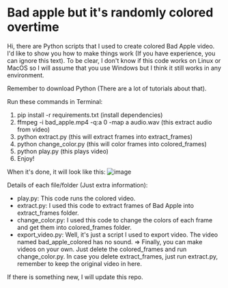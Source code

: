 # Bad apple but it's randomly colored overtime

Hi, there are Python scripts that I used to create colored Bad Apple video. 
I'd like to show you how to make things work (If you have experience, you can ignore this text).
To be clear, I don't know if this code works on Linux or MacOS so I will assume that you use Windows but I think it still works in any environment.

Remember to download Python (There are a lot of tutorials about that).

Run these commands in Terminal:
1. pip install -r requirements.txt (install dependencies)
2. ffmpeg -i bad_apple.mp4 -q:a 0 -map a audio.wav (this extract audio from video)
3. python extract.py (this will extract frames into extract_frames)
4. python change_color.py (this will color frames into colored_frames)
5. python play.py (this plays video)
6. Enjoy!


When it's done, it will look like this:
![image](https://github.com/user-attachments/assets/923f46e4-1a39-4b8e-ab12-60ec0bc7e498)


Details of each file/folder (Just extra information):
- play.py: This code runs the colored video.
- extract.py: I used this code to extract frames of Bad Apple into extract_frames folder.
- change_color.py: I used this code to change the colors of each frame and get them into colored_frames folder.
- export_video.py: Well, it's just a script I used to export video. The video named bad_apple_colored has no sound.
=> Finally, you can make videos on your own. Just delete the colored_frames and run change_color.py. In case you delete extract_frames, just run extract.py, remember to keep the original video in here.


If there is something new, I will update this repo. 
